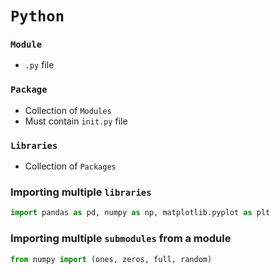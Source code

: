# `Python`

### `Module`
- `.py` file

### `Package`
- Collection of `Modules`
- Must contain `init.py` file

### `Libraries`
- Collection of `Packages`

### Importing multiple `libraries`
```python
import pandas as pd, numpy as np, matplotlib.pyplot as plt
```

### Importing multiple `submodules` from a module
```python
from numpy import (ones, zeros, full, random)
```

